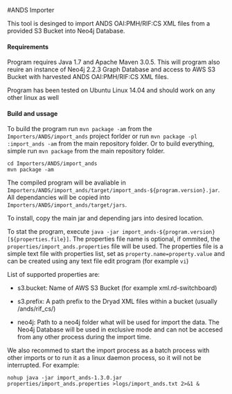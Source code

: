 #ANDS Importer

This tool is desinged to import ANDS OAI:PMH/RIF:CS XML files from a provided S3 Bucket into Neo4j Database.

#### Requirements

Program requires Java 1.7 and Apache Maven 3.0.5. This will program also reuire an instance of Neo4j 2.2.3 Graph Database and access to AWS S3 Bucket with harvested ANDS OAI:PMH/RIF:CS XML files.

Program has been tested on Ubuntu Linux 14.04 and should work on any other linux as well

#### Build and ussage

To build the program run `mvn package -am` from the `Importers/ANDS/import_ands` project forlder 
or run `mvn package -pl :import_ands -am` from the main repository folder. Or to build everything,
simple run `mvn package` from the main repository folder.

```
cd Importers/ANDS/import_ands
mvn package -am
```

The compiled program will be avaliable in `Importers/ANDS/import_ands/target/import_ands-${program.version}.jar`. 
All dependancies will be copied into `Importers/ANDS/import_ands/target/jars`. 

To install, copy the main jar and depending jars into desired location.

To stat the program, execute `java -jar import_ands-${program.version} [${properties.file}]`. The properties file name
is optional, if ommited, the `properties/import_ands.properties` file will be used. The properties file is a simple text 
file with properties list, set as `property.name=property.value` and can be created using any text file edit program 
(for example `vi`)

List of supported properties are: 

* s3.bucket: Name of AWS S3 Bucket (for example xml.rd-switchboard)

* s3.prefix: A path prefix to the Dryad XML files within a bucket (usually /ands/rif_cs/)

* neo4j: Path to a neo4j folder what will be used for import the data. The Neo4j Database will be used in exclusive mode and can not be 
accesed from any other process during the import time.

We also recommed to start the import process as a batch process with other imports or to run it as a linux daemon process, so it will not 
be interrupted. For example:

```
nohup java -jar import_ands-1.3.0.jar properties/import_ands.properties >logs/import_ands.txt 2>&1 &
```



